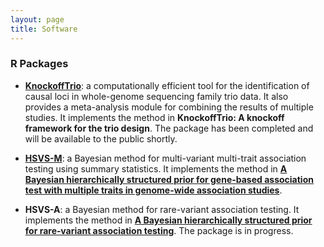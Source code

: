 ```yaml
---
layout: page
title: Software
---
```


### R Packages

- [**KnockoffTrio**](https://github.com/yiyangphd/KnockoffTrio): a computationally efficient tool for the identification of causal loci in whole-genome sequencing family trio data. It also provides a meta-analysis module for combining the results of multiple studies. It implements the method in **KnockoffTrio: A knockoff framework for the trio design**. The package has been completed and will be available to the public shortly.

- [**HSVS-M**](https://github.com/yiyangphd/HSVSM): a Bayesian method for multi-variant multi-trait association testing using summary statistics. It implements the method in [**A Bayesian hierarchically structured prior for gene-based association test with multiple traits in genome-wide association studies**](https://doi.org/10.1002/gepi.22437). 

- **HSVS-A**: a Bayesian method for rare-variant association testing. It implements the method in [**A Bayesian hierarchically structured prior for rare‐variant
association testing**](https://doi.org/10.1002/gepi.22379). The package is in progress.

